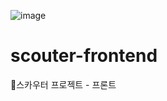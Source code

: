 ![image](https://user-images.githubusercontent.com/79893048/210140903-44abeb6c-88d2-4047-90ec-1a26d404ddb6.png)
<br>
# scouter-frontend
🤭스카우터 프로젝트 - 프론트


